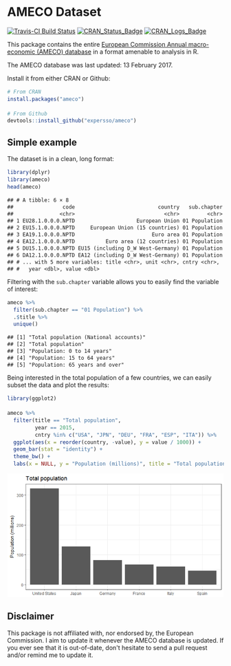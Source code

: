 AMECO Dataset
=============

[![Travis-CI Build Status](https://travis-ci.org/expersso/ameco.svg?branch=master)](https://travis-ci.org/expersso/ameco) [![CRAN\_Status\_Badge](http://www.r-pkg.org/badges/version/ameco)](https://cran.r-project.org/package=ameco) [![CRAN\_Logs\_Badge](http://cranlogs.r-pkg.org/badges/grand-total/ameco)](https://cran.r-project.org/package=ameco)

This package contains the entire [European Commission Annual macro-economic (AMECO) database](http://ec.europa.eu/economy_finance/db_indicators/ameco/index_en.htm) in a format amenable to analysis in R.

The AMECO database was last updated: 13 February 2017.

Install it from either CRAN or Github:

``` r
# From CRAN
install.packages("ameco")

# From Github
devtools::install_github("expersso/ameco")
```

Simple example
--------------

The dataset is in a clean, long format:

``` r
library(dplyr)
library(ameco)
head(ameco)
```

    ## # A tibble: 6 × 8
    ##                code                           country   sub.chapter
    ##               <chr>                             <chr>         <chr>
    ## 1 EU28.1.0.0.0.NPTD                    European Union 01 Population
    ## 2 EU15.1.0.0.0.NPTD     European Union (15 countries) 01 Population
    ## 3 EA19.1.0.0.0.NPTD                         Euro area 01 Population
    ## 4 EA12.1.0.0.0.NPTD          Euro area (12 countries) 01 Population
    ## 5 DU15.1.0.0.0.NPTD EU15 (including D_W West-Germany) 01 Population
    ## 6 DA12.1.0.0.0.NPTD EA12 (including D_W West-Germany) 01 Population
    ## # ... with 5 more variables: title <chr>, unit <chr>, cntry <chr>,
    ## #   year <dbl>, value <dbl>

Filtering with the `sub.chapter` variable allows you to easily find the variable of interest:

``` r
ameco %>% 
  filter(sub.chapter == "01 Population") %>% 
  .$title %>% 
  unique()
```

    ## [1] "Total population (National accounts)"
    ## [2] "Total population"                    
    ## [3] "Population: 0 to 14 years"           
    ## [4] "Population: 15 to 64 years"          
    ## [5] "Population: 65 years and over"

Being interested in the total population of a few countries, we can easily subset the data and plot the results:

``` r
library(ggplot2)

ameco %>% 
  filter(title == "Total population",
         year == 2015,
         cntry %in% c("USA", "JPN", "DEU", "FRA", "ESP", "ITA")) %>% 
  ggplot(aes(x = reorder(country, -value), y = value / 1000)) +
  geom_bar(stat = "identity") +
  theme_bw() +
  labs(x = NULL, y = "Population (millions)", title = "Total population")
```

![](example-1.png)

Disclaimer
----------

This package is not affiliated with, nor endorsed by, the European Commission. I aim to update it whenever the AMECO database is updated. If you ever see that it is out-of-date, don't hesitate to send a pull request and/or remind me to update it.
